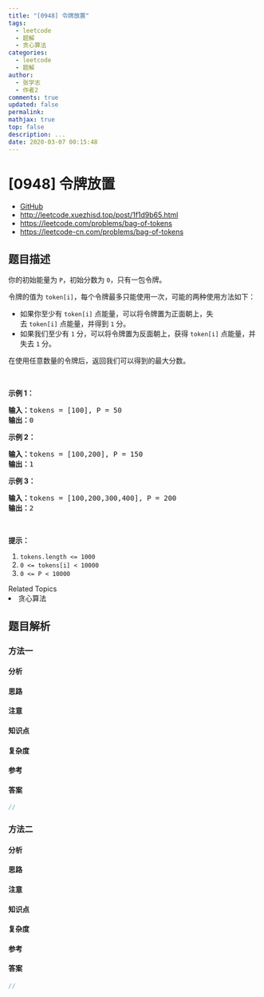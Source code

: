 ```yaml
---
title: "[0948] 令牌放置"
tags:
  - leetcode
  - 题解
  - 贪心算法
categories:
  - leetcode
  - 题解
author:
  - 张学志
  - 作者2
comments: true
updated: false
permalink:
mathjax: true
top: false
description: ...
date: 2020-03-07 00:15:48
---
```



# [0948] 令牌放置
* [GitHub](https://github.com/algoboy101/LeetCodeCrowdsource/tree/master/_posts/QA/%5B0948%5D%20%E4%BB%A4%E7%89%8C%E6%94%BE%E7%BD%AE.md)
* http://leetcode.xuezhisd.top/post/1f1d9b65.html
* https://leetcode.com/problems/bag-of-tokens
* https://leetcode-cn.com/problems/bag-of-tokens


## 题目描述

<p>你的初始能量为&nbsp;<code>P</code>，初始分数为&nbsp;<code>0</code>，只有一包令牌。</p>

<p>令牌的值为&nbsp;<code>token[i]</code>，每个令牌最多只能使用一次，可能的两种使用方法如下：</p>

<ul>
	<li>如果你至少有&nbsp;<code>token[i]</code>&nbsp;点能量，可以将令牌置为正面朝上，失去&nbsp;<code>token[i]</code>&nbsp;点能量，并得到&nbsp;<code>1</code>&nbsp;分。</li>
	<li>如果我们至少有&nbsp;<code>1</code>&nbsp;分，可以将令牌置为反面朝上，获得&nbsp;<code>token[i]</code>&nbsp;点能量，并失去&nbsp;<code>1</code>&nbsp;分。</li>
</ul>

<p>在使用任意数量的令牌后，返回我们可以得到的最大分数。</p>

<p>&nbsp;</p>

<ol>
</ol>

<p><strong>示例 1：</strong></p>

<pre><strong>输入：</strong>tokens = [100], P = 50
<strong>输出：</strong>0
</pre>

<p><strong>示例 2：</strong></p>

<pre><strong>输入：</strong>tokens = [100,200], P = 150
<strong>输出：</strong>1
</pre>

<p><strong>示例 3：</strong></p>

<pre><strong>输入：</strong>tokens = [100,200,300,400], P = 200
<strong>输出：</strong>2
</pre>

<p>&nbsp;</p>

<p><strong>提示：</strong></p>

<ol>
	<li><code>tokens.length &lt;= 1000</code></li>
	<li><code>0 &lt;= tokens[i] &lt; 10000</code></li>
	<li><code>0 &lt;= P &lt; 10000</code></li>
</ol>
<div><div>Related Topics</div><div><li>贪心算法</li></div></div>


## 题目解析


### 方法一

#### 分析

#### 思路

#### 注意

#### 知识点

#### 复杂度

#### 参考

#### 答案

```cpp
//
```


### 方法二

#### 分析

#### 思路

#### 注意

#### 知识点

#### 复杂度

#### 参考

#### 答案

```cpp
//
```


